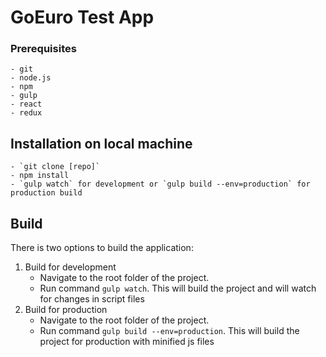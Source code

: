 # GoEuro Test App

### Prerequisites
    - git
    - node.js
    - npm
    - gulp
    - react
    - redux


## Installation on local machine
    - `git clone [repo]`
    - npm install
    - `gulp watch` for development or `gulp build --env=production` for production build


## Build
There is two options to build the application:

1. Build for development
    - Navigate to the root folder of the project.
    - Run command `gulp watch`. This will build the project and will watch for changes in script files
2. Build for production
    - Navigate to the root folder of the project.
    - Run command `gulp build --env=production`. This will build the project for production with minified js files
